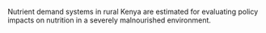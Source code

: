 Nutrient demand systems in rural Kenya are estimated for evaluating policy impacts on nutrition in a severely malnourished environment.
